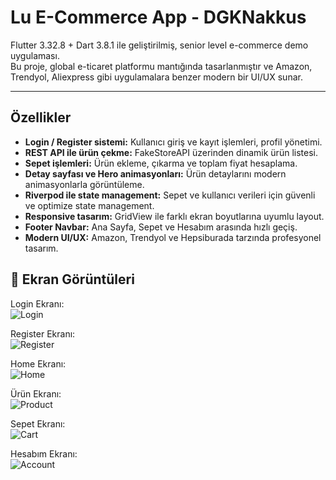 # Lu E-Commerce App - DGKNakkus

Flutter 3.32.8 + Dart 3.8.1 ile geliştirilmiş, senior level e-commerce demo uygulaması.  
Bu proje, global e-ticaret platformu mantığında tasarlanmıştır ve Amazon, Trendyol, Aliexpress gibi uygulamalara benzer modern bir UI/UX sunar.

---

## Özellikler

- **Login / Register sistemi:** Kullanıcı giriş ve kayıt işlemleri, profil yönetimi.
- **REST API ile ürün çekme:** FakeStoreAPI üzerinden dinamik ürün listesi.
- **Sepet işlemleri:** Ürün ekleme, çıkarma ve toplam fiyat hesaplama.
- **Detay sayfası ve Hero animasyonları:** Ürün detaylarını modern animasyonlarla görüntüleme.
- **Riverpod ile state management:** Sepet ve kullanıcı verileri için güvenli ve optimize state management.
- **Responsive tasarım:** GridView ile farklı ekran boyutlarına uyumlu layout.
- **Footer Navbar:** Ana Sayfa, Sepet ve Hesabım arasında hızlı geçiş.
- **Modern UI/UX:** Amazon, Trendyol ve Hepsiburada tarzında profesyonel tasarım.


## 📸 Ekran Görüntüleri

Login Ekranı:  
![Login](assets/screenshoots/login.png)

Register Ekranı:  
![Register](assets/screenshoots/register.png)

Home Ekranı:  
![Home](assets/screenshoots/home.png)

Ürün Ekranı:  
![Product](assets/screenshoots/productpage.png)

Sepet Ekranı:  
![Cart](assets/screenshoots/cart.png)

Hesabım Ekranı:  
![Account](assets/screenshoots/account.png)

